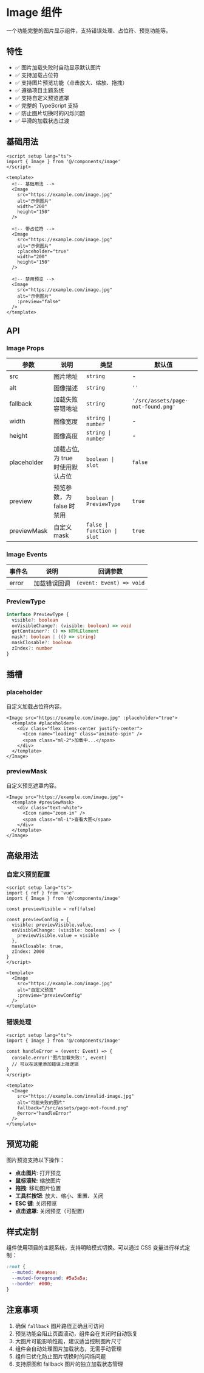 # Image 组件

一个功能完整的图片显示组件，支持错误处理、占位符、预览功能等。

## 特性

- ✅ 图片加载失败时自动显示默认图片
- ✅ 支持加载占位符
- ✅ 支持图片预览功能（点击放大、缩放、拖拽）
- ✅ 遵循项目主题系统
- ✅ 支持自定义预览遮罩
- ✅ 完整的 TypeScript 支持
- ✅ 防止图片切换时的闪烁问题
- ✅ 平滑的加载状态过渡

## 基础用法

```vue
<script setup lang="ts">
import { Image } from '@/components/image'
</script>

<template>
  <!-- 基础用法 -->
  <Image
    src="https://example.com/image.jpg"
    alt="示例图片"
    width="200"
    height="150"
  />

  <!-- 带占位符 -->
  <Image
    src="https://example.com/image.jpg"
    alt="示例图片"
    :placeholder="true"
    width="200"
    height="150"
  />

  <!-- 禁用预览 -->
  <Image
    src="https://example.com/image.jpg"
    alt="示例图片"
    :preview="false"
  />
</template>
```

## API

### Image Props

| 参数 | 说明 | 类型 | 默认值 |
|------|------|------|--------|
| src | 图片地址 | `string` | - |
| alt | 图像描述 | `string` | `''` |
| fallback | 加载失败容错地址 | `string` | `'/src/assets/page-not-found.png'` |
| width | 图像宽度 | `string \| number` | - |
| height | 图像高度 | `string \| number` | - |
| placeholder | 加载占位, 为 true 时使用默认占位 | `boolean \| slot` | `false` |
| preview | 预览参数，为 false 时禁用 | `boolean \| PreviewType` | `true` |
| previewMask | 自定义 mask | `false \| function \| slot` | `true` |

### Image Events

| 事件名 | 说明 | 回调参数 |
|--------|------|----------|
| error | 加载错误回调 | `(event: Event) => void` |

### PreviewType

```typescript
interface PreviewType {
  visible?: boolean
  onVisibleChange?: (visible: boolean) => void
  getContainer?: () => HTMLElement
  mask?: boolean | (() => string)
  maskClosable?: boolean
  zIndex?: number
}
```

## 插槽

### placeholder

自定义加载占位符内容。

```vue
<Image src="https://example.com/image.jpg" :placeholder="true">
  <template #placeholder>
    <div class="flex items-center justify-center">
      <Icon name="loading" class="animate-spin" />
      <span class="ml-2">加载中...</span>
    </div>
  </template>
</Image>
```

### previewMask

自定义预览遮罩内容。

```vue
<Image src="https://example.com/image.jpg">
  <template #previewMask>
    <div class="text-white">
      <Icon name="zoom-in" />
      <span class="ml-1">查看大图</span>
    </div>
  </template>
</Image>
```

## 高级用法

### 自定义预览配置

```vue
<script setup lang="ts">
import { ref } from 'vue'
import { Image } from '@/components/image'

const previewVisible = ref(false)

const previewConfig = {
  visible: previewVisible.value,
  onVisibleChange: (visible: boolean) => {
    previewVisible.value = visible
  },
  maskClosable: true,
  zIndex: 2000
}
</script>

<template>
  <Image
    src="https://example.com/image.jpg"
    alt="自定义预览"
    :preview="previewConfig"
  />
</template>
```

### 错误处理

```vue
<script setup lang="ts">
import { Image } from '@/components/image'

const handleError = (event: Event) => {
  console.error('图片加载失败:', event)
  // 可以在这里添加错误上报逻辑
}
</script>

<template>
  <Image
    src="https://example.com/invalid-image.jpg"
    alt="可能失败的图片"
    fallback="/src/assets/page-not-found.png"
    @error="handleError"
  />
</template>
```

## 预览功能

图片预览支持以下操作：

- **点击图片**: 打开预览
- **鼠标滚轮**: 缩放图片
- **拖拽**: 移动图片位置
- **工具栏按钮**: 放大、缩小、重置、关闭
- **ESC 键**: 关闭预览
- **点击遮罩**: 关闭预览（可配置）

## 样式定制

组件使用项目的主题系统，支持明暗模式切换。可以通过 CSS 变量进行样式定制：

```css
:root {
  --muted: #aeaeae;
  --muted-foreground: #5a5a5a;
  --border: #000;
}
```

## 注意事项

1. 确保 `fallback` 图片路径正确且可访问
2. 预览功能会阻止页面滚动，组件会在关闭时自动恢复
3. 大图片可能影响性能，建议适当控制图片尺寸
4. 组件会自动处理图片加载状态，无需手动管理
5. 组件已优化防止图片切换时的闪烁问题
6. 支持原图和 fallback 图片的独立加载状态管理
